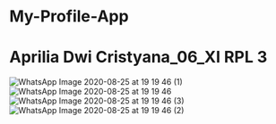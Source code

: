 # My-Profile-App
# Aprilia Dwi Cristyana_06_XI RPL 3
![WhatsApp Image 2020-08-25 at 19 19 46 (1)](https://user-images.githubusercontent.com/60412314/91175966-cb519780-e70b-11ea-80c9-30c4a35cc1c3.jpeg)
![WhatsApp Image 2020-08-25 at 19 19 46](https://user-images.githubusercontent.com/60412314/91175967-cb519780-e70b-11ea-8838-0998eb8be3ba.jpeg)
![WhatsApp Image 2020-08-25 at 19 19 46 (3)](https://user-images.githubusercontent.com/60412314/91175958-c7be1080-e70b-11ea-847a-70fa64195a28.jpeg)
![WhatsApp Image 2020-08-25 at 19 19 46 (2)](https://user-images.githubusercontent.com/60412314/91175963-ca206a80-e70b-11ea-8f12-3f59a50a99e0.jpeg)

